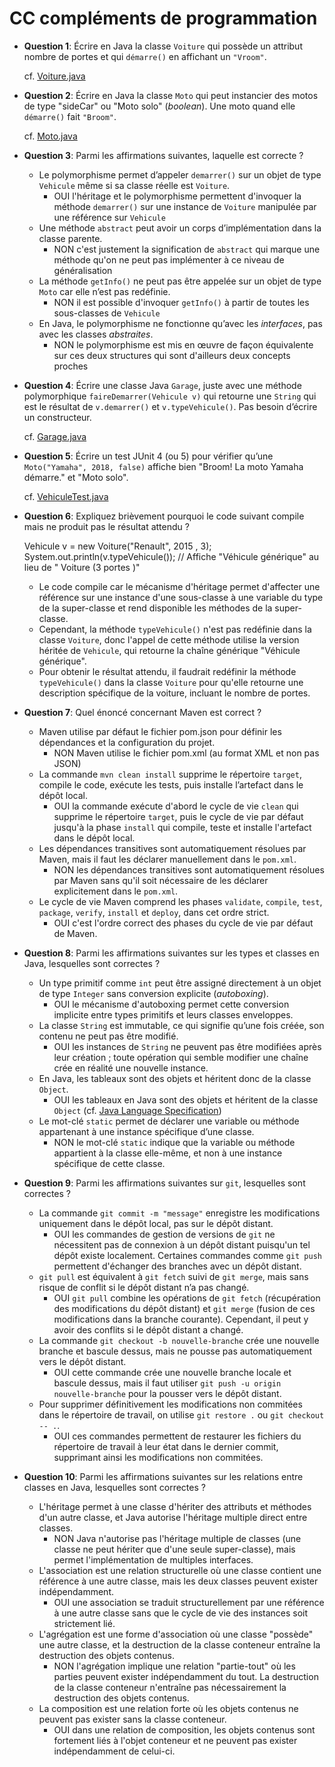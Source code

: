 # CC compléments de programmation

* **Question 1**: Écrire en Java la classe `Voiture` qui possède un attribut nombre de portes et qui `démarre()` en affichant un `"Vroom"`.

    cf. [Voiture.java](src/main/java/fr/uvsq/cprog/Voiture.java)

* **Question 2**: Écrire en Java la classe `Moto` qui peut instancier des motos de type "sideCar" ou "Moto solo" (*boolean*). Une moto quand elle `démarre()` fait `"Broom"`.

    cf. [Moto.java](src/main/java/fr/uvsq/cprog/Moto.java)

* **Question 3**: Parmi les affirmations suivantes, laquelle est correcte ?
  * Le polymorphisme permet d’appeler `demarrer()` sur un objet de type `Vehicule` même si sa classe réelle est `Voiture`.
    * OUI l'héritage et le polymorphisme permettent d'invoquer la méthode `demarrer()` sur une instance de `Voiture` manipulée par une référence sur `Vehicule`
  * Une méthode `abstract` peut avoir un corps d’implémentation dans la classe parente.
    * NON c'est justement la signification de `abstract` qui marque une méthode qu'on ne peut pas implémenter à ce niveau de généralisation
  * La méthode `getInfo()` ne peut pas être appelée sur un objet de type `Moto` car elle n’est pas redéfinie.
    * NON il est possible d'invoquer `getInfo()` à partir de toutes les sous-classes de `Vehicule`
  * En Java, le polymorphisme ne fonctionne qu’avec les *interfaces*, pas avec les classes *abstraites*.
    * NON le polymorphisme est mis en œuvre de façon équivalente sur ces deux structures qui sont d'ailleurs deux concepts proches

* **Question 4**: Écrire une classe Java `Garage`, juste avec une méthode polymorphique `faireDemarrer(Vehicule v)` qui retourne une `String` qui est le résultat de `v.demarrer()` et `v.typeVehicule()`. Pas besoin d’écrire un constructeur.

    cf. [Garage.java](src/main/java/fr/uvsq/cprog/Garage.java)

* **Question 5**: Écrire un test JUnit 4 (ou 5) pour vérifier qu’une `Moto("Yamaha", 2018, false)` affiche bien "Broom! La moto Yamaha démarre." et "Moto solo".

    cf. [VehiculeTest.java](src/test/java/fr/uvsq/cprog/VehiculeTest.java)

* **Question 6**: Expliquez brièvement pourquoi le code suivant compile mais ne produit pas le résultat attendu ?

    Vehicule v = new Voiture("Renault", 2015 , 3);
    System.out.println(v.typeVehicule()); // Affiche "Véhicule générique" au lieu de " Voiture (3 portes )"

  * Le code compile car le mécanisme d'héritage permet d'affecter une référence sur une instance d'une sous-classe à une variable du type de la super-classe et rend disponible les méthodes de la super-classe.
  * Cependant, la méthode `typeVehicule()` n'est pas redéfinie dans la classe `Voiture`, donc l'appel de cette méthode utilise la version héritée de `Vehicule`, qui retourne la chaîne générique "Véhicule générique".
  * Pour obtenir le résultat attendu, il faudrait redéfinir la méthode `typeVehicule()` dans la classe `Voiture` pour qu'elle retourne une description spécifique de la voiture, incluant le nombre de portes.

* **Question 7**: Quel énoncé concernant Maven est correct ?
  * Maven utilise par défaut le fichier pom.json pour définir les dépendances et la configuration du projet.
    * NON Maven utilise le fichier pom.xml (au format XML et non pas JSON)
  * La commande `mvn clean install` supprime le répertoire `target`, compile le code, exécute les tests, puis installe l’artefact dans le dépôt local.
    * OUI la commande exécute d'abord le cycle de vie `clean` qui supprime le répertoire `target`, puis le cycle de vie par défaut jusqu'à la phase `install` qui compile, teste et installe l'artefact dans le dépôt local.
  * Les dépendances transitives sont automatiquement résolues par Maven, mais il faut les déclarer manuellement dans le `pom.xml`.
    * NON les dépendances transitives sont automatiquement résolues par Maven sans qu'il soit nécessaire de les déclarer explicitement dans le `pom.xml`.
  * Le cycle de vie Maven comprend les phases `validate`, `compile`, `test`, `package`, `verify`, `install` et `deploy`, dans cet ordre strict.
    * OUI c'est l'ordre correct des phases du cycle de vie par défaut de Maven.

* **Question 8**: Parmi les affirmations suivantes sur les types et classes en Java, lesquelles sont correctes ?
  * Un type primitif comme `int` peut être assigné directement à un objet de type `Integer` sans conversion explicite (*autoboxing*).
    * OUI le mécanisme d'autoboxing permet cette conversion implicite entre types primitifs et leurs classes enveloppes.
  * La classe `String` est immutable, ce qui signifie qu’une fois créée, son contenu ne peut pas être modifié.
    * OUI les instances de `String` ne peuvent pas être modifiées après leur création ; toute opération qui semble modifier une chaîne crée en réalité une nouvelle instance.
  * En Java, les tableaux sont des objets et héritent donc de la classe `Object`.
    * OUI les tableaux en Java sont des objets et héritent de la classe `Object` (cf. [Java Language Specification](https://docs.oracle.com/javase/specs/jls/se25/html/jls-10.html#jls-10.7))
  * Le mot-clé `static` permet de déclarer une variable ou méthode appartenant à une instance spécifique d’une classe.
    * NON le mot-clé `static` indique que la variable ou méthode appartient à la classe elle-même, et non à une instance spécifique de cette classe.

* **Question 9**: Parmi les affirmations suivantes sur `git`, lesquelles sont correctes ?
  * La commande `git commit -m "message"` enregistre les modifications uniquement dans le dépôt local, pas sur le dépôt distant.
    * OUI les commandes de gestion de versions de `git` ne nécessitent pas de connexion à un dépôt distant puisqu'un tel dépôt existe localement. Certaines commandes comme `git push` permettent d'échanger des branches avec un dépôt distant.
  * `git pull` est équivalent à `git fetch` suivi de `git merge`, mais sans risque de conflit si le dépôt distant n’a pas changé.
    * OUI `git pull` combine les opérations de `git fetch` (récupération des modifications du dépôt distant) et `git merge` (fusion de ces modifications dans la branche courante). Cependant, il peut y avoir des conflits si le dépôt distant a changé.
  * La commande `git checkout -b nouvelle-branche` crée une nouvelle branche et bascule dessus, mais ne pousse pas automatiquement vers le dépôt distant.
    * OUI cette commande crée une nouvelle branche locale et bascule dessus, mais il faut utiliser `git push -u origin nouvelle-branche` pour la pousser vers le dépôt distant.
  * Pour supprimer définitivement les modifications non commitées dans le répertoire de travail, on utilise `git restore .` ou `git checkout -- .`.
    * OUI ces commandes permettent de restaurer les fichiers du répertoire de travail à leur état dans le dernier commit, supprimant ainsi les modifications non commitées.

* **Question 10**: Parmi les affirmations suivantes sur les relations entre classes en Java, lesquelles sont correctes ?
  * L'héritage permet à une classe d'hériter des attributs et méthodes d'un autre classe, et Java autorise l'héritage multiple direct entre classes.
    * NON Java n'autorise pas l'héritage multiple de classes (une classe ne peut hériter que d'une seule super-classe), mais permet l'implémentation de multiples interfaces.
  * L'association est une relation structurelle où une classe contient une référence à une autre classe, mais les deux classes peuvent exister indépendamment.
    * OUI une association se traduit structurellement par une référence à une autre classe sans que le cycle de vie des instances soit strictement lié.
  * L'agrégation est une forme d'association où une classe "possède" une autre classe, et la destruction de la classe conteneur entraîne la destruction des objets contenus.
    * NON l'agrégation implique une relation "partie-tout" où les parties peuvent exister indépendamment du tout. La destruction de la classe conteneur n'entraîne pas nécessairement la destruction des objets contenus.
  * La composition est une relation forte où les objets contenus ne peuvent pas exister sans la classe conteneur.
    * OUI dans une relation de composition, les objets contenus sont fortement liés à l'objet conteneur et ne peuvent pas exister indépendamment de celui-ci.

